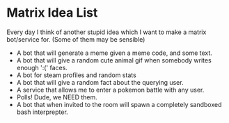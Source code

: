 Matrix Idea List
================

Every day I think of another stupid idea which I want to make a matrix bot/service for. (Some of them may be sensible)

* A bot that will generate a meme given a meme code, and some text.
* A bot that will give a random cute animal gif when somebody writes enough ':(' faces.
* A bot for steam profiles and random stats
* A bot that will give a random fact about the querying user.
* A service that allows me to enter a pokemon battle with any user.  
* Polls! Dude, we NEED them.
* A bot that when invited to the room will spawn a completely sandboxed bash interprepter.
